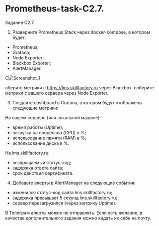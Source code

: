 # Prometheus-task-C2.7.

Задание C2.7

1. Разверните Prometheus Stack через docker-compose, в котором будет:

- Prometheus;
- Grafana;
- Node Exporter;
- Blackbox Exporter;
- AlertManager.

С![Screenshot_1](https://user-images.githubusercontent.com/69116076/230470993-20303843-b068-4fb9-8bb1-9b130afed552.png)

оберите метрики с https://lms.skillfactory.ru через Blackbox, соберите метрики с вашего сервера через Node Exporter.

3. Создайте dashboard в Grafana, в котором будут отображены следующие метрики:

На вашем сервере (или локальной машине):

- время работы (Uptime);
- нагрузка на процессор (CPU) в %;
- использование памяти (RAM) в %;
- использование диска в %.

На lms.skillfactory.ru:

- возвращаемый статус-код;
- задержка ответа сайта;
- срок действия сертификата.

4. Добавьте алерты в AlertManager на следующие события:

- изменился статус-код сайта lms.skillfactory.ru;
- задержка превышает 5 секунд lms.skillfactory.ru;
- сервер перезагрузился (через метрику Uptime).

В Телеграм алерты можно не отправлять. Если есть желание, в качестве дополнительного задания можно кидать их себе на почту.
